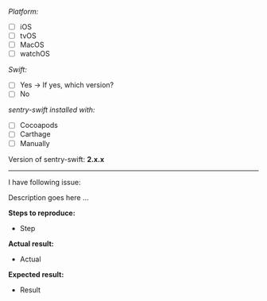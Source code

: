 _Platform:_ 
- [ ]  iOS 
- [ ]  tvOS
- [ ]  MacOS 
- [ ]  watchOS

_Swift:_
- [ ]  Yes -> If yes, which version? 
- [ ]  No

_sentry-swift installed with:_
- [ ] Cocoapods
- [ ] Carthage
- [ ] Manually

Version of sentry-swift:
**2.x.x**

---
I have following issue:

Description goes here ...

**Steps to reproduce:**
- Step

**Actual result:**
- Actual

**Expected result:**
- Result
